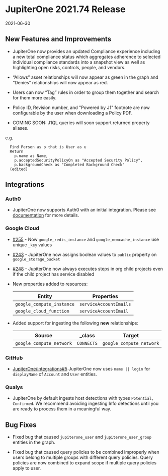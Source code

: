 # JupiterOne 2021.74 Release

2021-06-30

## New Features and Improvements

- JupiterOne now provides an updated Compliance experience including a new total compliance status which aggregates adherence to selected individual compliance standards into a snapshot view as well as highlighting open risks, controls, people, and vendors.

- “Allows” asset relationships will now appear as green in the graph and “Denies” relationships will now appear as red.

- Users can now “Tag” rules in order to group them together and search for them more easily.

- Policy ID, Revision number, and "Powered by J1" footnote are now configurable by the user when downloading a Policy PDF.

- COMING SOON: J1QL queries will soon support returned property aliases. 

e.g.

     
      Find Person as p that is User as u
      Return
        p.name as Name, 
        p.acceptedSecurityPolicyOn as "Accepted Security Policy", 
        p.backgroundCheck as "Completed Background Check"
      (edited)


## Integrations

### Auth0

- JupiterOne now supports Auth0 with an initial integration. Please see [documentation](https://github.com/JupiterOne/graph-auth0/blob/master/docs/jupiterone.md)
for more details.

### Google Cloud


- [#255](https://github.com/JupiterOne/graph-google-cloud/issues/255) - Now `google_redis_instance` and `google_memcache_instance` use unique `_key` values

- [#243](https://github.com/JupiterOne/graph-google-cloud/issues/243) - JupiterOne now assigns boolean values to `public` property on `google_storage_bucket`

- [#248](https://github.com/JupiterOne/graph-google-cloud/issues/248) - JupiterOne now always executes steps in org child projects even if the child project has service disabled

- New properties added to resources:

  | Entity                    | Properties             |
  | ------------------------- | ---------------------- |
  | `google_compute_instance` | `serviceAccountEmails` |
  | `google_cloud_function` | `serviceAccountEmail` |

- Added support for ingesting the following **new** relationships:

  | Source                   | \_class    | Target                   |
  | ------------------------ | ---------- | ------------------------ |
  | `google_compute_network` | `CONNECTS` | `google_compute_network` |

### GitHub

- [JupiterOne/integrations#5](https://github.com/JupiterOne/integrations/issues/5)
  JupiterOne now uses `name || login` for `displayName` of `Account` and `User` entities.

### Qualys

- JupiterOne by default ingests host detections with types `Potential, Confirmed`. We recommend avoiding ingesting Info detections until you are ready to process them in a meaningful way.


## Bug Fixes
 
- Fixed bug that caused `jupiterone_user` and `jupiterone_user_group` entities in the graph.

- Fixed bug that caused query policies to be combined improperly when users belong to multiple groups with different query policies. Query policies are now combined to expand scope if multiple query policies apply to user.




